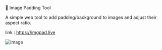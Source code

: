 📐 Image Padding Tool

A simple web tool to add padding/background to images and adjust their aspect ratio.

link : https://imgpad.live

![image](https://github.com/user-attachments/assets/35729ddc-e9b2-4f6e-b8ef-480455636690)




